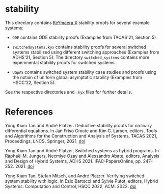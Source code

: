 # stability

This directory contains [KeYmaera X](http://keymaeraX.org/) stability proofs for several example systems:

- `ODE` contains ODE stability proofs (Examples from TACAS'21, Section 5)

- `switchedsystems.kyx` contains stability proofs for several switched systems stabilized using different switching approaches (Examples from ADHS'21, Section 5). The directory `switched_systems` contains more experimental stability proofs for switched systems.

- `UGpAS` contains switched system stability case studies and proofs using the notion of uniform global asymptotic stability (Examples from HSCC'22, Section 5).

See the respective directories and `.kyx` files for further details.

# References
Yong Kiam Tan and André Platzer. Deductive stability proofs for ordinary differential equations. 
In Jan Friso Groote and Kim G. Larsen, editors, Tools and Algorithms for the Construction and Analysis of Systems, TACAS 2021, Proceedings, LNCS. Springer, 2021. [doi](https://doi.org/10.1007/978-3-030-72013-1_10)

Yong Kiam Tan and André Platzer. Switched systems as hybrid programs.
In Raphaël M. Jungers, Necmiye Ozay and Alessandro Abate, editors, Analysis and Design of Hybrid Systems, ADHS 2021. IFAC-PapersOnline, pp. 247-252. 2021. [doi](https://doi.org/10.1016/j.ifacol.2021.08.506)

Yong Kiam Tan, Stefan Mitsch, and André Platzer. Verifying switched system stability with logic.
In Ezio Bartocci and Sylvie Putot, editors, Hybrid Systems: Computation and Control, HSCC 2022, ACM. 2022. [doi](https://doi.org/10.1145/3501710.3519541)

